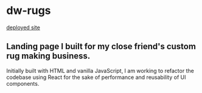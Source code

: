 # dw-rugs

[deployed site](https://nirav-v.github.io/dw-rugs/)

## Landing page I built for my close friend's custom rug making business.

Initially built with HTML and vanilla JavaScript, I am working to refactor the codebase using React for the sake of performance and reusability of UI components.
